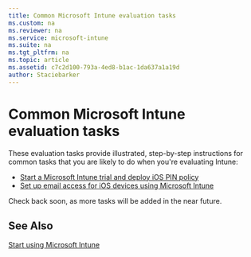 ```yaml
---
title: Common Microsoft Intune evaluation tasks
ms.custom: na
ms.reviewer: na
ms.service: microsoft-intune
ms.suite: na
ms.tgt_pltfrm: na
ms.topic: article
ms.assetid: c7c2d100-793a-4ed8-b1ac-1da637a1a19d
author: Staciebarker
---
```

# Common Microsoft Intune evaluation tasks
These evaluation tasks provide illustrated, step-by-step instructions for common tasks that you are likely to do when you're evaluating Intune:

- [Start a Microsoft Intune trial and deploy iOS PIN policy](Start_a_Microsoft_Intune_trial_and_deploy_iOS_PIN_policy.md)
- [Set up email access for iOS devices using Microsoft Intune](Set_up_email_access_for_iOS_devices_using_Microsoft_Intune.md)

Check back soon, as more tasks will be added in the near future.

## See Also
[Start using Microsoft Intune](Start_using_Microsoft_Intune.md)